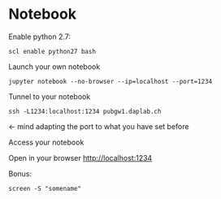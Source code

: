 Notebook
==============================


Enable python 2.7: 

```
scl enable python27 bash
```

Launch your own notebook

```
jupyter notebook --no-browser --ip=localhost --port=1234
```

Tunnel to your notebook

```
ssh -L1234:localhost:1234 pubgw1.daplab.ch 
```

<- mind adapting the port to what you have set before


Access your notebook

Open in your browser [http://localhost:1234](http://localhost:1234)

Bonus:

```
screen -S "somename"
```

